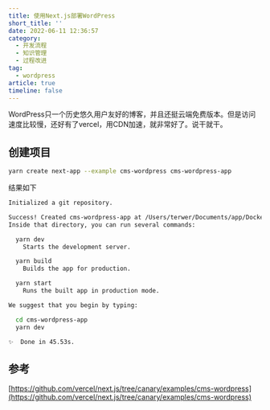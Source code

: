 ```yaml
---
title: 使用Next.js部署WordPress
short_title: ''
date: 2022-06-11 12:36:57
category:
  - 开发流程
  - 知识管理
  - 过程改进
tag:
  - wordpress
article: true
timeline: false
---
```

WordPress只一个历史悠久用户友好的博客，并且还挺云端免费版本。但是访问速度比较慢，还好有了vercel，用CDN加速，就非常好了。说干就干。

## 创建项目

```bash
yarn create next-app --example cms-wordpress cms-wordpress-app
```

结果如下

```bash
Initialized a git repository.

Success! Created cms-wordpress-app at /Users/terwer/Documents/app/Docker/terwer/cms-wordpress-app
Inside that directory, you can run several commands:

  yarn dev
    Starts the development server.

  yarn build
    Builds the app for production.

  yarn start
    Runs the built app in production mode.

We suggest that you begin by typing:

  cd cms-wordpress-app
  yarn dev

✨  Done in 45.53s.
```



## 参考

[https://github.com/vercel/next.js/tree/canary/examples/cms-wordpress](https://github.com/vercel/next.js/tree/canary/examples/cms-wordpress)